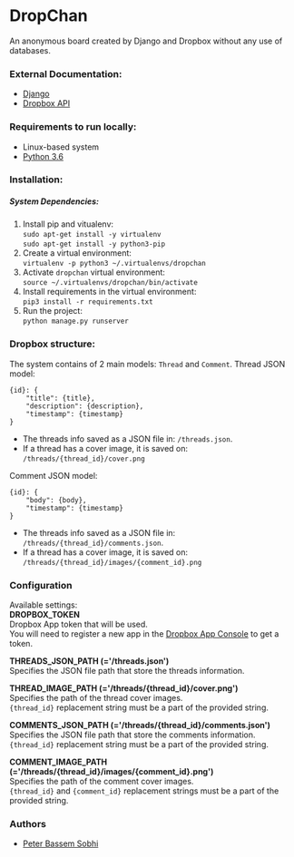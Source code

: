 # DropChan
An anonymous board created by Django and Dropbox without any use of databases.

### External Documentation:

* [Django](https://docs.djangoproject.com/en/2.0/releases/2.0/)
* [Dropbox API](http://dropbox-sdk-python.readthedocs.io/en/latest/)

### Requirements to run locally:

* Linux-based system
* [Python 3.6](https://www.python.org/)

### Installation:
##### System Dependencies:
1. Install pip and vitualenv:  
`sudo apt-get install -y virtualenv`  
`sudo apt-get install -y python3-pip`
2. Create a virtual environment:  
`virtualenv -p python3 ~/.virtualenvs/dropchan`
3. Activate `dropchan` virtual environment:  
`source ~/.virtualenvs/dropchan/bin/activate`
4. Install requirements in the virtual environment:  
`pip3 install -r requirements.txt`
5. Run the project:  
`python manage.py runserver`

### Dropbox structure:
The system contains of 2 main models: `Thread` and `Comment`.
Thread JSON model:

```
{id}: {
    "title": {title},
    "description": {description},
    "timestamp": {timestamp}
}
```
* The threads info saved as a JSON file in: `/threads.json`.
* If a thread has a cover image, it is saved on: `/threads/{thread_id}/cover.png`

Comment JSON model:

```
{id}: {
    "body": {body},
    "timestamp": {timestamp}
}
```
* The threads info saved as a JSON file in: `/threads/{thread_id}/comments.json`.
* If a thread has a cover image, it is saved on: `/threads/{thread_id}/images/{comment_id}.png`

### Configuration
Available settings:  
**DROPBOX_TOKEN**  
Dropbox App token that will be used.  
You will need to register a new app in the [Dropbox App Console](https://www.dropbox.com/developers/apps) to get a token.  

**THREADS_JSON_PATH (='/threads.json')**  
Specifies the JSON file path that store the threads information.  

**THREAD_IMAGE_PATH (='/threads/{thread_id}/cover.png')**  
Specifies the path of the thread cover images.  
`{thread_id}` replacement string must be a part of the provided string.  

**COMMENTS_JSON_PATH (='/threads/{thread_id}/comments.json')**  
Specifies the JSON file path that store the comments information.  
`{thread_id}` replacement string must be a part of the provided string.  

**COMMENT_IMAGE_PATH (='/threads/{thread_id}/images/{comment_id}.png')**  
Specifies the path of the comment cover images.  
`{thread_id}` and `{comment_id}` replacement strings must be a part of the provided string.  

### Authors
* [Peter Bassem Sobhi](https://github.com/petersobhi)

